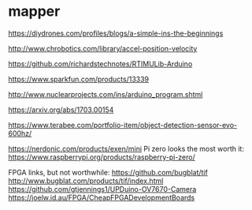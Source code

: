 # mapper

https://diydrones.com/profiles/blogs/a-simple-ins-the-beginnings

http://www.chrobotics.com/library/accel-position-velocity

https://github.com/richardstechnotes/RTIMULib-Arduino

https://www.sparkfun.com/products/13339

http://www.nuclearprojects.com/ins/arduino_program.shtml

https://arxiv.org/abs/1703.00154

https://www.terabee.com/portfolio-item/object-detection-sensor-evo-600hz/

https://nerdonic.com/products/exen/mini
Pi zero looks the most worth it: https://www.raspberrypi.org/products/raspberry-pi-zero/



FPGA links, but not worthwhile:
https://github.com/bugblat/tif
http://www.bugblat.com/products/tif/index.html
https://github.com/gtjennings1/UPDuino-OV7670-Camera
https://joelw.id.au/FPGA/CheapFPGADevelopmentBoards



